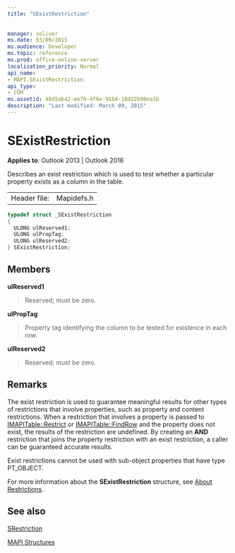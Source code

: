 ```yaml
---
title: "SExistRestriction"
 
 
manager: soliver
ms.date: 03/09/2015
ms.audience: Developer
ms.topic: reference
ms.prod: office-online-server
localization_priority: Normal
api_name:
- MAPI.SExistRestriction
api_type:
- COM
ms.assetid: 48d5ab42-ee70-4f6e-9184-18d22b08ea1b
description: "Last modified: March 09, 2015"
---
```


# SExistRestriction

  
  
**Applies to**: Outlook 2013 | Outlook 2016 
  
Describes an exist restriction which is used to test whether a particular property exists as a column in the table. 
  
|||
|:-----|:-----|
|Header file:  <br/> |Mapidefs.h  <br/> |
   
```cpp
typedef struct _SExistRestriction
{
  ULONG ulReserved1;
  ULONG ulPropTag;
  ULONG ulReserved2;
} SExistRestriction;

```

## Members

 **ulReserved1**
  
> Reserved; must be zero. 
    
 **ulPropTag**
  
> Property tag identifying the column to be tested for existence in each row.
    
 **ulReserved2**
  
> Reserved; must be zero.
    
## Remarks

The exist restriction is used to guarantee meaningful results for other types of restrictions that involve properties, such as property and content restrictions. When a restriction that involves a property is passed to [IMAPITable::Restrict](imapitable-restrict.md) or [IMAPITable::FindRow](imapitable-findrow.md) and the property does not exist, the results of the restriction are undefined. By creating an **AND** restriction that joins the property restriction with an exist restriction, a caller can be guaranteed accurate results. 
  
Exist restrictions cannot be used with sub-object properties that have type PT_OBJECT. 
  
For more information about the **SExistRestriction** structure, see [About Restrictions](about-restrictions.md). 
  
## See also



[SRestriction](srestriction.md)


[MAPI Structures](mapi-structures.md)

